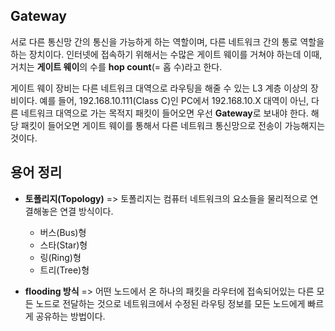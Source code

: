 ## **Gateway**

서로 다른 통신망 간의 통신을 가능하게 하는 역할이며, 다른 네트워크 간의 통로 역할을 하는 장치이다. 인터넷에 접속하기 위해서는 수많은 게이트 웨이를 거쳐야 하는데 이때, 거치는 **게이트 웨이**의 수를 **hop count**(= 홉 수)라고 한다.

게이트 웨이 장비는 다른 네트워크 대역으로 라우팅을 해줄 수 있는 L3 계층 이상의 장비이다. 예를 들어, 192.168.10.111(Class C)인 PC에서 192.168.10.X 대역이 아닌, 다른 네트워크 대역으로 가는 목적지 패킷이 들어오면 우선 **Gateway**로 보내야 한다. 해당 패킷이 들어오면 게이트 웨이를 통해서 다른 네트워크 통신망으로 전송이 가능해지는 것이다.

## **용어 정리**

- **토폴리지(Topology)** => 토폴리지는 컴퓨터 네트워크의 요소들을 물리적으로 연결해놓은 연결 방식이다.

  - 버스(Bus)형
  - 스타(Star)형
  - 링(Ring)형
  - 트리(Tree)형

- **flooding 방식** => 어떤 노드에서 온 하나의 패킷을 라우터에 접속되어있는 다른 모든 노드로 전달하는 것으로 네트워크에서 수정된 라우팅 정보를 모든 노드에게 빠르게 공유하는 방법이다.
